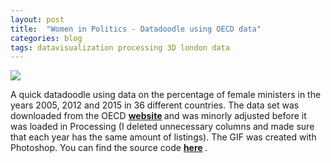 ```yaml
---
layout: post
title:  "Women in Politics - Datadoodle using OECD data"
categories: blog 
tags: datavisualization processing 3D london data
---
```



<img style="float: center;" src="https://raw.githubusercontent.com/melanieimfeld/melanieimfeld.github.io/master/assets/women_in_politics.gif">

A quick datadoodle using data on the percentage of female ministers in the years 2005, 2012 and 2015 in 36 different countries. The data set was downloaded from the OECD <strong> <a href="https://data.oecd.org/inequality/women-in-politics.htm#indicator-chart">website</a> </strong> and was minorly adjusted before it was loaded in Processing (I deleted unnecessary columns and made sure that each year has the same amount of listings). The GIF was created with Photoshop. You can find the source code <strong> <a href="https://github.com/melanieimfeld/hiddentraces/tree/master/Small_projects/women_in_politics">here</a> </strong>.





